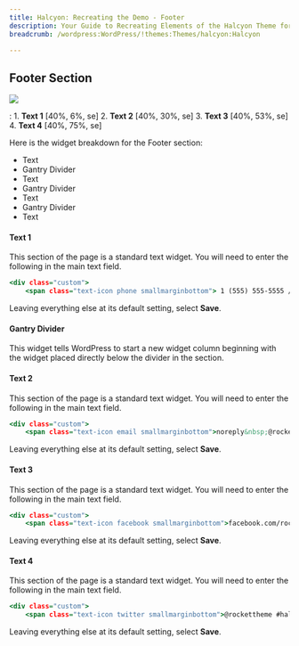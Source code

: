 ```yaml
---
title: Halcyon: Recreating the Demo - Footer
description: Your Guide to Recreating Elements of the Halcyon Theme for WordPress
breadcrumb: /wordpress:WordPress/!themes:Themes/halcyon:Halcyon

---
```


Footer Section
-----

![][demo1]

:   1. **Text 1** [40%, 6%, se]
    2. **Text 2** [40%, 30%, se]
    3. **Text 3** [40%, 53%, se]
    4. **Text 4** [40%, 75%, se]

Here is the widget breakdown for the Footer section:

* Text
* Gantry Divider
* Text
* Gantry Divider
* Text
* Gantry Divider
* Text

#### Text 1

This section of the page is a standard text widget. You will need to enter the following in the main text field.

~~~ .html
<div class="custom">
    <span class="text-icon phone smallmarginbottom"> 1 (555) 555-5555 / 5556</span></div>
~~~

Leaving everything else at its default setting, select **Save**.

#### Gantry Divider

This widget tells WordPress to start a new widget column beginning with the widget placed directly below the divider in the section.

#### Text 2

This section of the page is a standard text widget. You will need to enter the following in the main text field.

~~~ .html
<div class="custom">
    <span class="text-icon email smallmarginbottom">noreply&nbsp;@rockettheme.com</span></div>
~~~

Leaving everything else at its default setting, select **Save**.

#### Text 3

This section of the page is a standard text widget. You will need to enter the following in the main text field.

~~~ .html
<div class="custom">
    <span class="text-icon facebook smallmarginbottom">facebook.com/rockettheme</span></div>
~~~

Leaving everything else at its default setting, select **Save**.

#### Text 4

This section of the page is a standard text widget. You will need to enter the following in the main text field.

~~~ .html
<div class="custom">
    <span class="text-icon twitter smallmarginbottom">@rockettheme #halcyon</span></div>
~~~

Leaving everything else at its default setting, select **Save**.

[demo1]: assets/demo_11.jpeg

